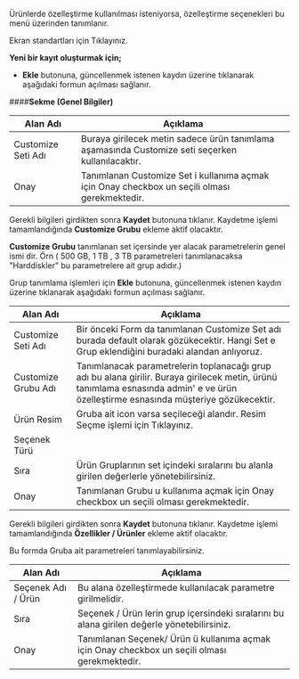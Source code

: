 Ürünlerde özelleştirme kullanılması isteniyorsa, özelleştirme seçenekleri bu menü üzerinden tanımlanır.

Ekran standartları için Tıklayınız.

**Yeni bir kayıt oluşturmak için;**

- **Ekle** butonuna, güncellenmek istenen kaydın üzerine tıklanarak aşağıdaki formun açılması sağlanır.

####**Sekme (Genel Bilgiler)**

|Alan Adı|Açıklama|
|--|--|
|Customize Seti Adı	|Buraya girilecek metin sadece ürün tanımlama aşamasında Customize seti seçerken kullanılacaktır.|
|Onay|Tanımlanan Customize Set i kullanıma açmak için Onay checkbox un seçili olması gerekmektedir.|

Gerekli bilgileri girdikten sonra **Kaydet** butonuna tıklanır. Kaydetme işlemi tamamlandığında **Customize Grubu** ekleme aktif olacaktır.

**Customize Grubu** tanımlanan set içersinde yer alacak parametrelerin genel ismi dir. Örn ( 500 GB, 1 TB , 3 TB parametreleri tanımlanacaksa "Harddiskler" bu parametrelere ait grup adıdır.)

Grup tanımlama işlemleri için **Ekle**  butonuna, güncellenmek istenen kaydın üzerine tıklanarak aşağıdaki formun açılması sağlanır.

|Alan Adı|Açıklama|
|--|--|
|Customize Seti Adı	|Bir önceki Form da tanımlanan Customize Set adı burada default olarak gözükecektir. Hangi Set e Grup eklendiğini buradaki alandan anlıyoruz.|
|Customize Grubu Adı|Tanımlanacak parametrelerin toplanacağı grup adı bu alana girilir. Buraya girilecek metin, ürünü tanımlama esnasında admin' e ve ürün özelleştirme esnasında müşteriye gözükecektir.|
|Ürün Resim	|Gruba ait icon varsa seçileceği alandır. Resim Seçme işlemi için Tıklayınız.|
|Seçenek Türü||
|Sıra|Ürün Gruplarının set içindeki sıralarını bu alanla girilen değerlerle yönetebilirsiniz.|
|Onay|Tanımlanan Grubu u kullanıma açmak için Onay checkbox un seçili olması gerekmektedir.|

Gerekli bilgileri girdikten sonra **Kaydet** butonuna tıklanır. Kaydetme işlemi tamamlandığında **Özellikler / Ürünler** ekleme aktif olacaktır.

Bu formda Gruba ait parametreleri tanımlayabilirsiniz.

|Alan Adı |Açıklama	|
|--|--|
|Seçenek Adı / Ürün	|Bu alana özelleştirmede kullanılacak parametre girilmelidir.|
|Sıra|Seçenek / Ürün lerin grup içersindeki sıralarını bu alana girilen değerle yönetebilirsiniz.	|
|Onay|Tanımlanan Seçenek/ Ürün ü kullanıma açmak için Onay checkbox un seçili olması gerekmektedir.|